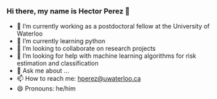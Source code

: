 ### Hi there, my name is Hector Perez 👋
- 🔭 I’m currently working as a postdoctoral fellow at the University of Waterloo
- 🌱 I’m currently learning python
- 👯 I’m looking to collaborate on research projects
- 🤔 I’m looking for help with machine learning algorithms for risk estimation and classification
- 💬 Ask me about ...
- 📫 How to reach me: hperez@uwaterloo.ca
- 😄 Pronouns: he/him
<!--
**hectorpl/hectorpl** is a ✨ _special_ ✨ repository because its `README.md` (this file) appears on your GitHub profile.

Here are some ideas to get you started:

- 🔭 I’m currently working as a postdoctoral fellow at the University of Waterloo
- 🌱 I’m currently learning python
- 👯 I’m looking to collaborate on research projects
- 🤔 I’m looking for help with machine learning algorithms for risk estimation and classification
- 💬 Ask me about ...
- 📫 How to reach me: hperez@uwaterloo.ca
- 😄 Pronouns: he/him
- ⚡ Fun fact: ...
-->
